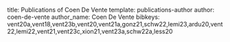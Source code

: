 title: Publications of Coen De Vente
template: publications-author
author: coen-de-vente
author_name: Coen De Vente
bibkeys: vent20a,vent18,vent23b,vent20,vent21a,gonz21,schw22,lemi23,ardu20,vent22,lemi22,vent21,vent23c,xion21,vent23a,schw22a,less20
